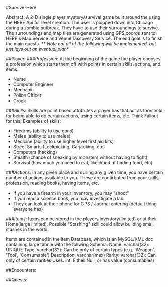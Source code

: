 #Survive-Here

Abstract: A 2-D single player mystery/survival game built around the using the HERE Api for level creation. The user is plopped down into Chicago during a zombie outbreak. They have to use their surroundings to survive. The surroundings and map tiles are generated using GPS coords sent to HERE's Map Service and Venue Discovery Service. The end goal is to finish the main quests. 
** *Note not all of the following will be implemented, but just lays out an eventual plan**

##Player:
###_Profession_: 
At the beginning of the game the player chooses a profession which starts them off with points in certain skills, actions, and items. 
- Nurse
- Computer Engineer
- Mechanic
- Police Officer
- Crook

###_Skills_: 
Skills are point based attributes a player has that act as threshold for being able to do certain actions, using certain items, etc. Think Fallout for this. Examples of skills:
- Firearms (ability to use guns)
- Melee (ability to use melee)
- Medicine (ability to use higher level first aid kits)
- Street Smarts (Lockpicking, Carjacking, etc)
- Computers (hacking)
- Stealth (chance of sneaking by monsters without having to fight)
- Survival (how much you need to eat, likelihood of finding food, etc)

###_Actions_:
In any given place and during any g iven time, you have certain number of actions available to you. These are contirbuted from your skills, profession, reading books, having items, etc. 
- If you have a firearm in your inventory, you may "shoot"
- If you read a science book, you may investigate a lab
- They can look at their phone for GPS / Journal entering (default thing everyone has)

###_Items_:
Items can be stored in the players inventory(limited) or at their Home(large limited). Possible "Stashing" skill could allow building small stashes in the world. 

Items are contained in the Item Database, which is an MySQL/XML doc containing large tabnle with the follwing Schema:
Name: varchar(32): UNIQUE
Type: varchar(32): Can be only of certain types (e.g. 'Weapon', 'Tool', 'Consumable')
Description: varchar(max)
Rarity: varchar(32): Can only of certain rarities
Uses: int: Either Null, or has value (consumables)
	
##Encounters:


##Quests:



